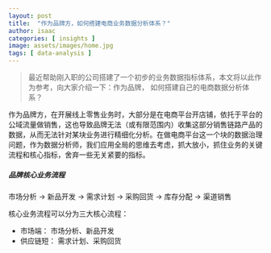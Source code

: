 ```yaml
---
layout: post
title:  "作为品牌方，如何搭建电商业务数据分析体系？"
author: isaac
categories: [ insights ]
image: assets/images/home.jpg
tags: [ data-analysis ]
---
```


> 最近帮助刚入职的公司搭建了一个初步的业务数据指标体系，本文将以此作为参考，向大家介绍一下：作为品牌， 如何搭建自己的电商数据分析体系？

作为品牌方，在开展线上零售业务时，大部分是在电商平台开店铺，依托于平台的公域流量做销售，这也导致品牌无法（或有限范围内）收集这部分销售链路产品的数据，从而无法针对某块业务进行精细化分析。在做电商平台这一个块的数据治理问题，作为数据分析师，我们应用全局的思维去考虑，抓大放小，抓住业务的关键流程和核心指标，舍弃一些无关紧要的指标。

##### 品牌核心业务流程

市场分析 -> 新品开发 -> 需求计划 -> 采购回货 -> 库存分配 -> 渠道销售


核心业务流程可以分为三大核心流程：
- 市场端： 市场分析、新品开发
- 供应链短： 需求计划、采购回货